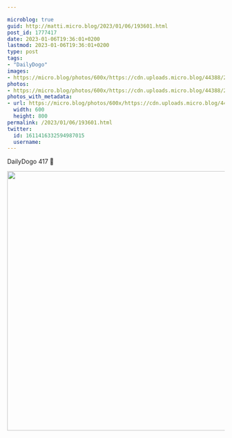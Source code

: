 ```yaml
---

microblog: true
guid: http://matti.micro.blog/2023/01/06/193601.html
post_id: 1777417
date: 2023-01-06T19:36:01+0200
lastmod: 2023-01-06T19:36:01+0200
type: post
tags:
- "DailyDogo"
images:
- https://micro.blog/photos/600x/https://cdn.uploads.micro.blog/44388/2023/520efae892.jpg
photos:
- https://micro.blog/photos/600x/https://cdn.uploads.micro.blog/44388/2023/520efae892.jpg
photos_with_metadata:
- url: https://micro.blog/photos/600x/https://cdn.uploads.micro.blog/44388/2023/520efae892.jpg
  width: 600
  height: 800
permalink: /2023/01/06/193601.html
twitter:
  id: 1611416332594987015
  username:
---
```

DailyDogo 417 🐶

<img src="/media/uploads/2023/520efae892.jpg" width="600" alt="" />
